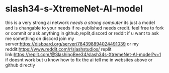 # slash34-s-XtremeNet-AI-model
this is a very strong ai network *needs a strong computer* its just  a model and is changable to your needs if re-published needs credit.
feel free to fork or commit or ask anything in github,replit,discord or reddit if u want to ask me something on discord join my server:https://disboard.org/server/784398894024491039
or my reddit:https://www.reddit.com/r/slashstudios/
replit link:https://replit.com/@SlashingBee34/slash34s-XtremeNet-AI-model?v=1
if doesnt work but u know how to fix the ai tell me in websites above or github directly
